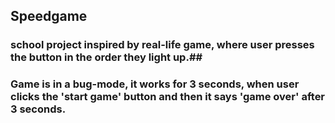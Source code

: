 ## Speedgame
### school project inspired by real-life game, where user presses the button in the order they light up.##

### Game is in a bug-mode, it works for 3 seconds, when user clicks the 'start game' button and then it says 'game over' after 3 seconds.

